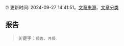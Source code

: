 :alarm_clock: 更新时间: 2024-09-27 14:41:51。[文章来源](/README.md)、[文章分类](/TAGS.md)

## 报告


> 关键字：`报告`、`月报`



